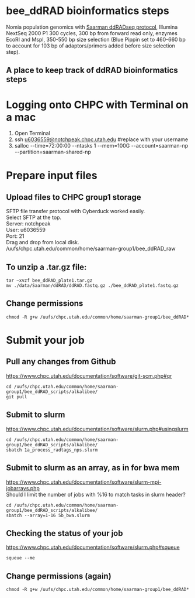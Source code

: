 # bee_ddRAD bioinformatics steps
Nomia population genomics with [Saarman ddRADseq protocol](https://docs.google.com/document/d/1fbrfyLTfIlvvffxJgiXUt4KfkHRMW-tx/edit?usp=sharing&ouid=111289447482543500025&rtpof=true&sd=true), Illumina NextSeq 2000 P1 300 cycles, 300 bp from forward read only, enzymes EcoRI and MspI, 350-550 bp size selection (Blue Pippin set to 460-660 bp to account for 103 bp of adaptors/primers added before size selection step).

## A place to keep track of ddRAD bioinformatics steps

# Logging onto CHPC with Terminal on a mac
1. Open Terminal
2. ssh u6036559@notchpeak.chpc.utah.edu        #replace with your username
3. salloc --time=72:00:00 --ntasks 1 --mem=100G --account=saarman-np --partition=saarman-shared-np

# Prepare input files  

## Upload files to CHPC group1 storage
SFTP file transfer protocol with Cyberduck worked easily.  
Select SFTP at the top.  
Server: notchpeak  
User: u6036559  
Port: 21  
Drag and drop from local disk.  
/uufs/chpc.utah.edu/common/home/saarman-group1/bee_ddRAD_raw  

## To unzip a .tar.gz file:
```
tar –xvzf bee_ddRAD_plate1.tar.gz
mv ./data/Saarman/ddRAD/ddRAD.fastq.gz ./bee_ddRAD_plate1.fastq.gz
```

## Change permissions
```
chmod -R g+w /uufs/chpc.utah.edu/common/home/saarman-group1/bee_ddRAD*
```

# Submit your job

## Pull any changes from Github  
https://www.chpc.utah.edu/documentation/software/git-scm.php#qr
```
cd /uufs/chpc.utah.edu/common/home/saarman-group1/bee_ddRAD_scripts/alkalibee/
git pull
```
## Submit to slurm
https://www.chpc.utah.edu/documentation/software/slurm.php#usingslurm
```
cd /uufs/chpc.utah.edu/common/home/saarman-group1/bee_ddRAD_scripts/alkalibee/
sbatch 1a_process_radtags_nps.slurm
```

## Submit to slurm as an array, as in for bwa mem
https://www.chpc.utah.edu/documentation/software/slurm-mpi-jobarrays.php  
Should I limit the number of jobs with %16 to match tasks in slurm header?

```
cd /uufs/chpc.utah.edu/common/home/saarman-group1/bee_ddRAD_scripts/alkalibee/
sbatch --array=1-16 5b_bwa.slurm
```

##  Checking the status of your job
https://www.chpc.utah.edu/documentation/software/slurm.php#squeue  
```
squeue --me
```

## Change permissions (again)
```
chmod -R g+w /uufs/chpc.utah.edu/common/home/saarman-group1/bee_ddRAD*
```
